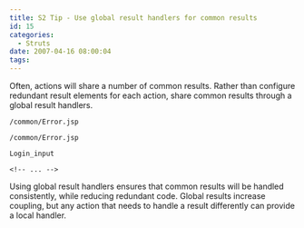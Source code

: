 ```yaml
---
title: S2 Tip - Use global result handlers for common results
id: 15
categories:
  - Struts
date: 2007-04-16 08:00:04
tags:
---
```


 Often, actions will share a number of common results. Rather than configure redundant result elements for each action, share common results through a global result handlers.

    /common/Error.jsp

    /common/Error.jsp

    Login_input

    <!-- ... -->

Using global result handlers ensures that common results will be
handled consistently, while reducing redundant code. Global results
increase coupling, but any action that needs to handle a result
differently can provide a local handler.